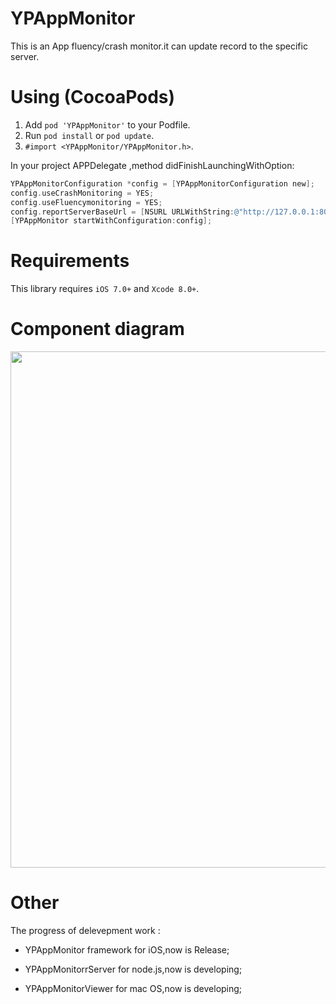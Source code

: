 # YPAppMonitor

This is an App fluency/crash monitor.it can update record to the specific server.


# Using (CocoaPods)

1. Add `pod 'YPAppMonitor'` to your Podfile.
2. Run `pod install` or `pod update`.
3. `#import <YPAppMonitor/YPAppMonitor.h>`.


In your project APPDelegate ,method didFinishLaunchingWithOption:

``` objective-c
YPAppMonitorConfiguration *config = [YPAppMonitorConfiguration new];
config.useCrashMonitoring = YES;
config.useFluencymonitoring = YES;
config.reportServerBaseUrl = [NSURL URLWithString:@"http://127.0.0.1:8088/YPAppMonitor/"];
[YPAppMonitor startWithConfiguration:config];
```

# Requirements
This library requires `iOS 7.0+` and `Xcode 8.0+`.


# Component diagram
<img src="https://raw.github.com/zhuyuping/YPAppMonitor/master/Demo/Snapshots/YPAPPMonitorComponent diagram.png" width="826"><br/>

# Other

The progress of delevepment work :

- YPAppMonitor framework for iOS,now is Release;

- YPAppMonitorrServer for node.js,now is developing;

- YPAppMonitorViewer for mac OS,now is developing;
